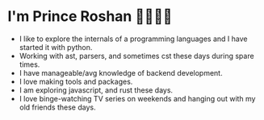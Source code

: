 # I'm Prince Roshan 👋🏾👨‍💻

  - I like to explore the internals of a programming languages and I have started it with python.
  - Working with ast, parsers, and sometimes cst these days during spare times. 
  - I have manageable/avg knowledge of backend development. 
  - I love making tools and packages. 
  - I am exploring javascript, and rust these days. 
  - I love binge-watching TV series on weekends and hanging out with my old friends these days. 
  

